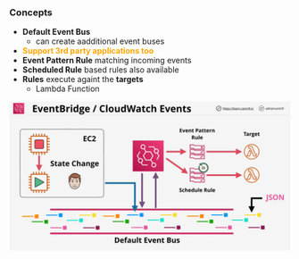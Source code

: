 ### Concepts
- **Default Event Bus**
    - can create aadditional event buses
- <span style="color:orange;font-weight:bold">Support 3rd party applications too</span>
- **Event Pattern Rule** matching incoming events  
- **Scheduled Rule** based rules also available
- **Rules** execute againt the **targets**
    - Lambda Function

![EventBridge](images/event-bridge.png)